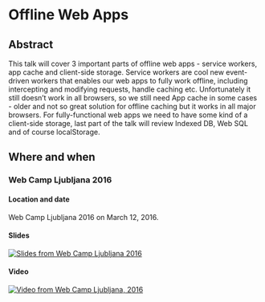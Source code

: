 # Offline Web Apps

## Abstract

This talk will cover 3 important parts of offline web apps - service workers, app cache and client-side storage. Service workers are cool new event-driven workers that enables our web apps to fully work offline, including intercepting and modifying requests, handle caching etc. Unfortunately it still doesn’t work in all browsers, so we still need App cache in some cases - older and not so great solution for offline caching but it works in all major browsers. For fully-functional web apps we need to have some kind of a client-side storage, last part of the talk will review Indexed DB, Web SQL and of course localStorage.

## Where and when

### Web Camp Ljubljana 2016

#### Location and date

Web Camp Ljubljana 2016 on March 12, 2016.

#### Slides

[![Slides from Web Camp Ljubljana 2016](https://speakerd.s3.amazonaws.com/presentations/5d4da9f2efdd445294b9b9b9125abb9d/slide_0.jpg)](https://speakerdeck.com/slobodan/offline-web-apps)

#### Video

[![Video from Web Camp Ljubljana, 2016](http://media.viidea.com/v005/7a/pkq67jl2ntfm4zra3qrvptwbbrofkumy.jpg)](http://video.webcamp.si/wc2016_stojanovic_offline_web_apps/)